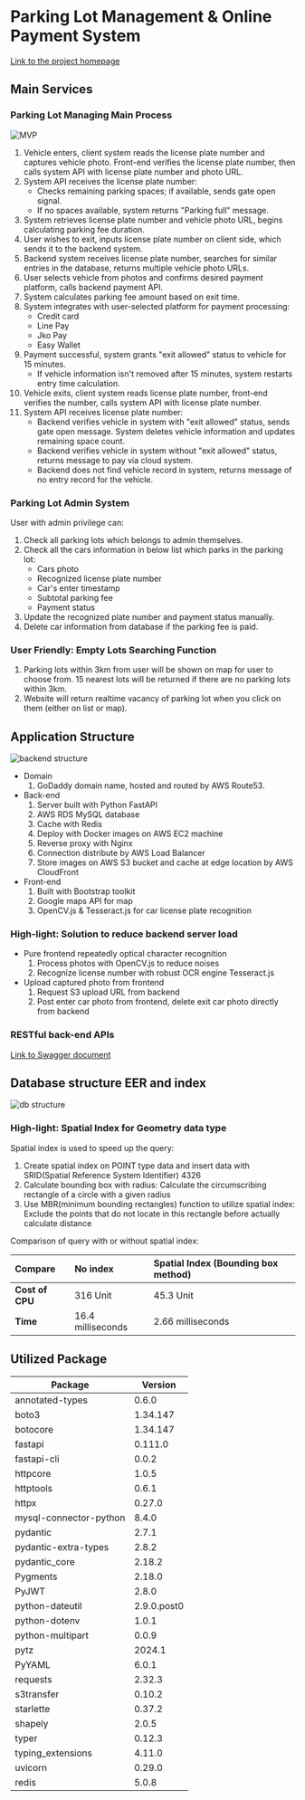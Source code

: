 # Parking Lot Management & Online Payment System

[Link to the project homepage](https://parkinglot.haohaoscreamandrun.online/)

## Main Services

### Parking Lot Managing Main Process

![MVP](/public/images/Minimum_viable_product_process.png)

1. Vehicle enters, client system reads the license plate number and captures vehicle photo. Front-end verifies the license plate number, then calls system API with license plate number and photo URL.
2. System API receives the license plate number:
   - Checks remaining parking spaces; if available, sends gate open signal.
   - If no spaces available, system returns "Parking full" message.
3. System retrieves license plate number and vehicle photo URL, begins calculating parking fee duration.
4. User wishes to exit, inputs license plate number on client side, which sends it to the backend system.
5. Backend system receives license plate number, searches for similar entries in the database, returns multiple vehicle photo URLs.
6. User selects vehicle from photos and confirms desired payment platform, calls backend payment API.
7. System calculates parking fee amount based on exit time.
8. System integrates with user-selected platform for payment processing:
   - Credit card
   - Line Pay
   - Jko Pay
   - Easy Wallet
9. Payment successful, system grants "exit allowed" status to vehicle for 15 minutes.
   - If vehicle information isn't removed after 15 minutes, system restarts entry time calculation.
10. Vehicle exits, client system reads license plate number, front-end verifies the number, calls system API with license plate number.
11. System API receives license plate number:
    - Backend verifies vehicle in system with "exit allowed" status, sends gate open message. System deletes vehicle information and updates remaining space count.
    - Backend verifies vehicle in system without "exit allowed" status, returns message to pay via cloud system.
    - Backend does not find vehicle record in system, returns message of no entry record for the vehicle.

### Parking Lot Admin System

User with admin privilege can:

1. Check all parking lots which belongs to admin themselves.
2. Check all the cars information in below list which parks in the parking lot:
   - Cars photo
   - Recognized license plate number
   - Car's enter timestamp
   - Subtotal parking fee
   - Payment status
3. Update the recognized plate number and payment status manually.
4. Delete car information from database if the parking fee is paid.

### User Friendly: Empty Lots Searching Function

1. Parking lots within 3km from user will be shown on map for user to choose from. 15 nearest lots will be returned if there are no parking lots within 3km.
2. Website will return realtime vacancy of parking lot when you click on them (either on list or map).

## Application Structure

![backend structure](/public/images/backend-structure.png)

- Domain
   1. GoDaddy domain name, hosted and routed by AWS Route53.
- Back-end
   1. Server built with Python FastAPI
   2. AWS RDS MySQL database
   3. Cache with Redis
   4. Deploy with Docker images on AWS EC2 machine
   5. Reverse proxy with Nginx
   6. Connection distribute by AWS Load Balancer
   7. Store images on AWS S3 bucket and cache at edge location by AWS CloudFront
- Front-end
   1. Built with Bootstrap toolkit
   2. Google maps API for map
   3. OpenCV.js & Tesseract.js for car license plate recognition

### High-light: Solution to reduce backend server load

- Pure frontend repeatedly optical character recognition
   1. Process photos with OpenCV.js to reduce noises
   2. Recognize license number with robust OCR engine Tesseract.js
- Upload captured photo from frontend
   1. Request S3 upload URL from backend
   2. Post enter car photo from frontend, delete exit car photo directly from backend

### RESTful back-end APIs

[Link to Swagger document](https://parkinglot.haohaoscreamandrun.online/docs#/)

## Database structure EER and index

![db structure](/public/images/databaseEER.png)

### High-light: Spatial Index for Geometry data type

Spatial index is used to speed up the query:

1. Create spatial index on POINT type data and insert data with SRID(Spatial Reference System Identifier) 4326
2. Calculate bounding box with radius: Calculate the circumscribing rectangle of a circle with a given radius
3. Use MBR(minimum bounding rectangles) function to utilize spatial index: Exclude the points that do not locate in this rectangle before actually calculate distance

Comparison of query with or without spatial index:

| Compare | No index | Spatial Index (Bounding box method) |
|:--|:--|:--|
| **Cost of CPU** | 316 Unit | 45.3 Unit |
| **Time** | 16.4 milliseconds | 2.66 milliseconds |

## Utilized Package

| Package                  | Version    |
|--------------------------|------------|
| annotated-types          | 0.6.0      |
| boto3                    | 1.34.147   |
| botocore                 | 1.34.147   |
| fastapi                  | 0.111.0    |
| fastapi-cli              | 0.0.2      |
| httpcore                 | 1.0.5      |
| httptools                | 0.6.1      |
| httpx                    | 0.27.0     |
| mysql-connector-python   | 8.4.0      |
| pydantic                 | 2.7.1      |
| pydantic-extra-types     | 2.8.2      |
| pydantic_core            | 2.18.2     |
| Pygments                 | 2.18.0     |
| PyJWT                    | 2.8.0      |
| python-dateutil          | 2.9.0.post0|
| python-dotenv            | 1.0.1      |
| python-multipart         | 0.0.9      |
| pytz                     | 2024.1     |
| PyYAML                   | 6.0.1      |
| requests                 | 2.32.3     |
| s3transfer               | 0.10.2     |
| starlette                | 0.37.2     |
| shapely                  | 2.0.5      |
| typer                    | 0.12.3     |
| typing_extensions        | 4.11.0     |
| uvicorn                  | 0.29.0     |
| redis                    | 5.0.8      |
